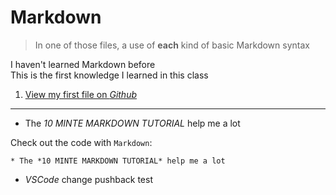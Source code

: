# Markdown
>In one of those files, a use of **each** kind of basic Markdown syntax

I haven't learned Markdown before\
This is the first knowledge I learned in this class
1. [View my first file on *Github*](https://nzsetsuna.github.io/cse15l-lab-reports/)
---
* The *10 MINTE MARKDOWN TUTORIAL* help me a lot

Check out the code with `Markdown`:
```
* The *10 MINTE MARKDOWN TUTORIAL* help me a lot
```
* *VSCode* change pushback test